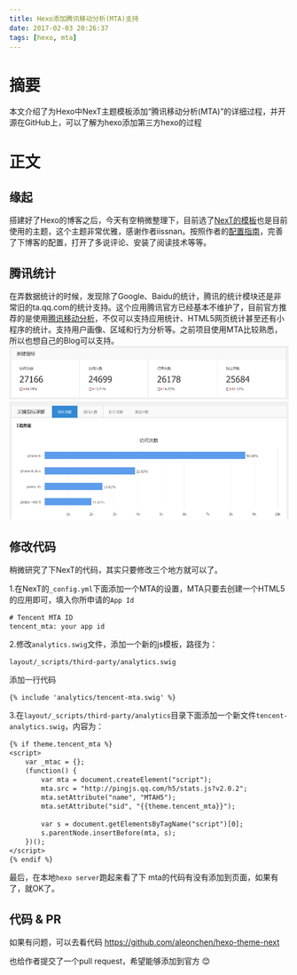 ```yaml
---
title: Hexo添加腾讯移动分析(MTA)支持
date: 2017-02-03 20:26:37
tags: [hexo, mta]
---
```

# 摘要
本文介绍了为Hexo中NexT主题模板添加“腾讯移动分析(MTA)”的详细过程，并开源在GitHub上，可以了解为hexo添加第三方hexo的过程

# 正文
## 缘起
搭建好了Hexo的博客之后，今天有空稍微整理下，目前选了[NexT的模板](http://notes.iissnan.com/)也是目前使用的主题，这个主题非常优雅，感谢作者iissnan。按照作者的[配置指南](http://theme-next.iissnan.com/)，完善了下博客的配置，打开了多说评论、安装了阅读技术等等。

## 腾讯统计
在弄数据统计的时候，发现除了Google、Baidu的统计，腾讯的统计模块还是非常旧的ta.qq.com的统计支持。这个应用腾讯官方已经基本不维护了，目前官方推荐的是使用[腾讯移动分析](mta.qq.com)，不仅可以支持应用统计、HTML5网页统计甚至还有小程序的统计。支持用户画像、区域和行为分析等。之前项目使用MTA比较熟悉，所以也想自己的Blog可以支持。
![mta_su](/media/mta_sum-1.png)
![mta_devices](/media/mta_devices-1.png)


## 修改代码
稍微研究了下NexT的代码，其实只要修改三个地方就可以了。

1.在NexT的`_config.yml`下面添加一个MTA的设置，MTA只要去创建一个HTML5的应用即可，填入你所申请的`App Id`

```
# Tencent MTA ID
tencent_mta: your app id
```

2.修改`analytics.swig`文件，添加一个新的js模板，路径为：

```
layout/_scripts/third-party/analytics.swig
```
添加一行代码

```
{% include 'analytics/tencent-mta.swig' %}
```

3.在`layout/_scripts/third-party/analytics`目录下面添加一个新文件`tencent-analytics.swig`，内容为：

```
{% if theme.tencent_mta %}
<script>
  	var _mtac = {};
  	(function() {
  		var mta = document.createElement("script");
  		mta.src = "http://pingjs.qq.com/h5/stats.js?v2.0.2";
  		mta.setAttribute("name", "MTAH5");
  		mta.setAttribute("sid", "{{theme.tencent_mta}}");

  		var s = document.getElementsByTagName("script")[0];
  		s.parentNode.insertBefore(mta, s);
  	})();
</script>
{% endif %}
```

最后，在本地`hexo server`跑起来看了下 mta的代码有没有添加到页面，如果有了，就OK了。

## 代码 & PR
如果有问题，可以去看代码 https://github.com/aleonchen/hexo-theme-next

也给作者提交了一个pull request，希望能够添加到官方 😊

